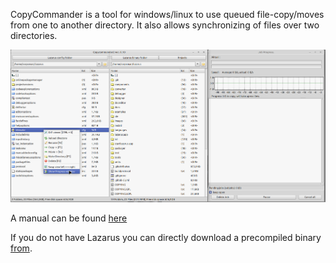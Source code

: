CopyCommander is a tool for windows/linux to use queued file-copy/moves from one to another directory. It also allows synchronizing of files over two directories.

![Overview](images/Overview.png)

A manual can be found [here](src/how_to_use.md)

If you do not have Lazarus you can directly download a precompiled binary [from](https://www.corpsman.de/klickcounter.php?url=download/copycommander.zip).


